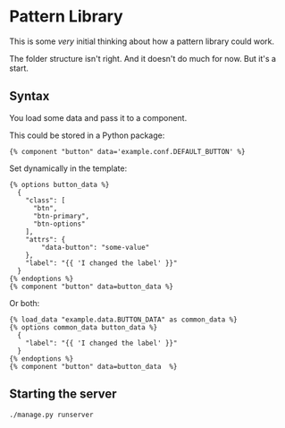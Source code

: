 # Pattern Library

This is some _very_ initial thinking about how a pattern library could work.

The folder structure isn't right. And it doesn't do much for now. But it's a start.

## Syntax

You load some data and pass it to a component.

This could be stored in a Python package:

```
{% component "button" data='example.conf.DEFAULT_BUTTON' %}
```

Set dynamically in the template:

```twig
{% options button_data %}
  {
    "class": [
      "btn",
      "btn-primary",
      "btn-options"
    ],
    "attrs": {
        "data-button": "some-value"
    },
    "label": "{{ 'I changed the label' }}"
  }
{% endoptions %}
{% component "button" data=button_data %}
```

Or both:


```twig
{% load_data "example.data.BUTTON_DATA" as common_data %}
{% options common_data button_data %}
  {
    "label": "{{ 'I changed the label' }}"
  }
{% endoptions %}
{% component "button" data=button_data  %}
```

## Starting the server

`./manage.py runserver`
